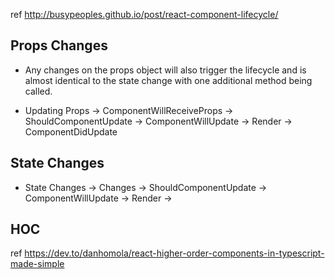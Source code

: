 ref http://busypeoples.github.io/post/react-component-lifecycle/

## Props Changes
  - Any changes on the props object will also trigger the lifecycle and is almost identical to the state change with one additional method being called.

  - Updating Props -> ComponentWillReceiveProps -> ShouldComponentUpdate -> ComponentWillUpdate -> Render -> ComponentDidUpdate


## State Changes

  - State Changes -> Changes -> ShouldComponentUpdate -> ComponentWillUpdate -> Render -> 


## HOC
ref https://dev.to/danhomola/react-higher-order-components-in-typescript-made-simple